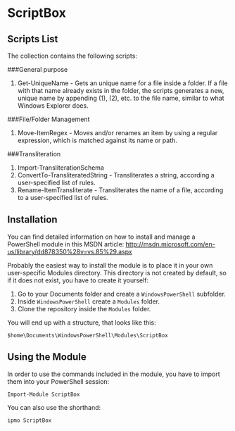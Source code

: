 ScriptBox
=========

Scripts List
---------
The collection contains the following scripts:

###General purpose
1. Get-UniqueName - Gets an unique name for a file inside a folder. If a file with that name already exists in the folder, the scripts generates a new, unique name by appending (1), (2), etc. to the file name, similar to what Windows Explorer does.

###File/Folder Management
1. Move-ItemRegex - Moves and/or renames an item by using a regular expression, which is matched against its name or path.

###Transliteration
1. Import-TransliterationSchema
2. ConvertTo-TransliteratedString - Transliterates a string, according a user-specified list of rules.
3. Rename-ItemTransliterate - Transliterates the name of a file, according to a user-specified list of rules.


Installation
---------
You can find detailed information on how to install and manage a PowerShell module in this MSDN article:
http://msdn.microsoft.com/en-us/library/dd878350%28v=vs.85%29.aspx

Probably the easiest way to install the module is to place it in your own user-specific Modules directory. This directory is not created by default, so if it does not exist, you have to create it yourself:

1. Go to your Documents folder and create a `WindowsPowerShell` subfolder.
2. Inside `WindowsPowerShell` create a `Modules` folder.
3. Clone the repository inside the `Modules` folder.

You will end up with a structure, that looks like this:

```
$home\Documents\WindowsPowerShell\Modules\ScriptBox
```

Using the Module
---------

In order to use the commands included in the module, you have to import them into your PowerShell session:

```
Import-Module ScriptBox
```

You can also use the shorthand:
```
ipmo ScriptBox
```
